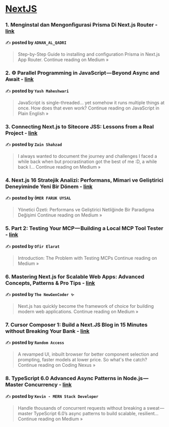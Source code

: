 
<h1><a href=https://medium.com/tag/nextjs/recommended target="_blank" rel="noopener noreferrer">NextJS</a></h1>
<h3>1. Menginstal dan Mengonfigurasi Prisma Di Next.js Router - <a href="https://medium.com/@alqadriadnan2004/menginstal-dan-mengonfigurasi-prisma-di-next-js-router-6480ae710f3b?source=rss------nextjs-5" target="_blank" rel="noopener noreferrer">link</a></h3>

✍️ **posted by `ADNAN_AL_QADRI`**

<blockquote>Step-by-Step Guide to installing and configuration Prisma in Next.js App Router.
Continue reading on Medium »</blockquote>

<h3>2. ⚙️ Parallel Programming in JavaScript — Beyond Async and Await - <a href="https://javascript.plainenglish.io/%EF%B8%8F-parallel-programming-in-javascript-beyond-async-and-await-d4c536724881?source=rss------nextjs-5" target="_blank" rel="noopener noreferrer">link</a></h3>

✍️ **posted by `Yash Maheshwari`**

<blockquote>JavaScript is single-threaded… yet somehow it runs multiple things at once. How does that even work?
Continue reading on JavaScript in Plain English »</blockquote>

<h3>3. Connecting Next.js to Sitecore JSS: Lessons from a Real Project - <a href="https://medium.com/@zainshahza/connecting-next-js-to-sitecore-jss-lessons-from-a-real-project-179ab994b7fb?source=rss------nextjs-5" target="_blank" rel="noopener noreferrer">link</a></h3>

✍️ **posted by `Zain Shahzad`**

<blockquote>I always wanted to document the journey and challenges I faced a while back when but procrastination got the best of me :D, a while back I…
Continue reading on Medium »</blockquote>

<h3>4. Next.js 16 Stratejik Analizi: Performans, Mimari ve Geliştirici Deneyiminde Yeni Bir Dönem - <a href="https://medium.com/@ouysal155/next-js-16-stratejik-analizi-performans-mimari-ve-geli%C5%9Ftirici-deneyiminde-yeni-bir-d%C3%B6nem-070ca148b061?source=rss------nextjs-5" target="_blank" rel="noopener noreferrer">link</a></h3>

✍️ **posted by `ÖMER FARUK UYSAL`**

<blockquote>Yönetici Özeti: Performans ve Geliştirici Netliğinde Bir Paradigma Değişimi
Continue reading on Medium »</blockquote>

<h3>5. Part 2: Testing Your MCP — Building a Local MCP Tool Tester - <a href="https://ofirelarat.medium.com/part-2-testing-your-mcp-building-a-local-mcp-tool-tester-39d51a378a3d?source=rss------nextjs-5" target="_blank" rel="noopener noreferrer">link</a></h3>

✍️ **posted by `Ofir Elarat`**

<blockquote>Introduction: The Problem with Testing MCPs
Continue reading on Medium »</blockquote>

<h3>6.  Mastering Next.js for Scalable Web Apps: Advanced Concepts, Patterns & Pro Tips - <a href="https://medium.com/@ektakumari8872/mastering-next-js-for-scalable-web-apps-advanced-concepts-patterns-pro-tips-5fd09e622560?source=rss------nextjs-5" target="_blank" rel="noopener noreferrer">link</a></h3>

✍️ **posted by `The NewGenCoder ✨`**

<blockquote>Next.js has quickly become the framework of choice for building modern web applications.
Continue reading on Medium »</blockquote>

<h3>7. Cursor Composer 1: Build a Next.JS Blog in 15 Minutes without Breaking Your Bank - <a href="https://medium.com/coding-nexus/cursor-composer-1-build-a-next-js-blog-in-15-minutes-without-breaking-your-bank-a09004496af3?source=rss------nextjs-5" target="_blank" rel="noopener noreferrer">link</a></h3>

✍️ **posted by `Random Access`**

<blockquote>A revamped UI, inbuilt browser for better component selection and prompting, faster models at lower price. So what's the catch?
Continue reading on Coding Nexus »</blockquote>

<h3>8. TypeScript 6.0 Advanced Async Patterns in Node.js — Master Concurrency - <a href="https://medium.com/@mernstackdevbykevin/typescript-6-0-advanced-async-patterns-in-node-js-master-concurrency-f08c04724145?source=rss------nextjs-5" target="_blank" rel="noopener noreferrer">link</a></h3>

✍️ **posted by `Kevin - MERN Stack Developer`**

<blockquote>Handle thousands of concurrent requests without breaking a sweat — master TypeScript 6.0’s async patterns to build scalable, resilient…
Continue reading on Medium »</blockquote>

